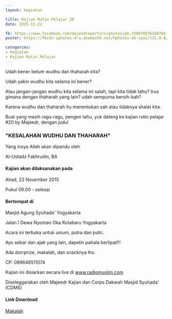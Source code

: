 ```yaml
---
layout: kegiatan

title: Kajian Rutin Pelajar 20
date: 2015-11-22

fb: https://www.facebook.com/majeedreporters/photos/pb.339078536189704.-2207520000.1451133536./848429375254615/
poster: https://fbcdn-sphotos-d-a.akamaihd.net/hphotos-ak-xpa1/t31.0-8/905655_848429375254615_3048645105908466430_o.png

categories:
- Kegiatan
- Kajian Rutin Pelajar
---
```


Udah bener belum wudhu dan thaharah kita?

Udah yakin wudhu kita selama ini bener?

Atau jangan-jangan wudhu kita selama ini salah, tapi kita tidak tahu? trus gimana dengan thaharah yang lain? udah sempurna bersih-kah?

Karena wudhu dan thaharah itu menentukan sah atau tidaknya shalat kita.

Buat yang masih ragu-ragu, pengen tahu, yuk dateng ke kajian rutin pelajar #20 by Majeedr, dengan judul

### "KESALAHAN WUDHU DAN THAHARAH"

Yang insya Allah akan dipandu oleh

Al-Ustadz Fakhrudin, BA

#### Kajian akan dilaksanakan pada

Ahad, 22 November 2015

Pukul 09.00 - selesai

#### Bertempat di

Masjid Agung Syuhada' Yogyakarta

Jalan I Dewa Nyoman Oka Kotabaru Yogyakarta

Acara ini terbuka untuk umum, putra dan putri.

Ayo sebar dan ajak yang lain, dapetin pahala berlipat!!!

Ada dorrprize, makalah, dan snacknya lho.

CP: 089648511074

Kajian ini disiarkan secara live di www.radiomuslim.com

Diseleggarakan oleh Majeedr Kajian dan Corps Dakwah Masjid Syuhada' (CDMS)


#### Link Download

[Makalah](https://www.dropbox.com/s/k76g3hyzt070gkc/SIFAT%20WUDHU_%20NABI%20Shallallahu%20_alaihi%20wa%20Salam%20dan%20%20Kesalahan-kesalahan%20dalam%20Berwudhu-1%281%29.pdf?dl=0)